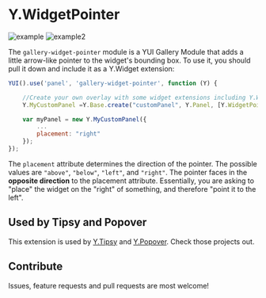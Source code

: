 Y.WidgetPointer
===============

![example](http://f.cl.ly/items/0Y2u3F331G3t0N3R3K2B/Screen%20Shot%202013-03-27%20at%201.05.19%20AM.png)
![example2](http://f.cl.ly/items/250C0S3z0n3Y3Y2c1G41/Screen%20Shot%202013-03-27%20at%201.01.19%20AM.png)

The `gallery-widget-pointer` module is a YUI Gallery Module that adds a little arrow-like pointer to the widget's bounding box. To use it, you should pull it down and include it as a Y.Widget extension:


```javascript
YUI().use('panel', 'gallery-widget-pointer', function (Y) {

    //Create your own overlay with some widget extensions including Y.WidgetPointer. You could do this with any widget.
    Y.MyCustomPanel =Y.Base.create("customPanel", Y.Panel, [Y.WidgetPointer]); 

    var myPanel = new Y.MyCustomPanel({
        ...
        placement: "right"
    });
});
```

The `placement` attribute determines the direction of the pointer. The possible values are `"above"`, `"below"`, `"left"`, and `"right"`. The pointer faces in the **opposite direction** to the placement attribute. Essentially, you are asking to "place" the widget on the "right" of something, and therefore "point it to the left". 


Used by Tipsy and Popover
-------------------------
This extension is used by [Y.Tipsy](https://github.com/tilomitra/tipsy) and [Y.Popover](https://github.com/tilomitra/popover). Check those projects out. 


Contribute
----------
Issues, feature requests and pull requests are most welcome! 




